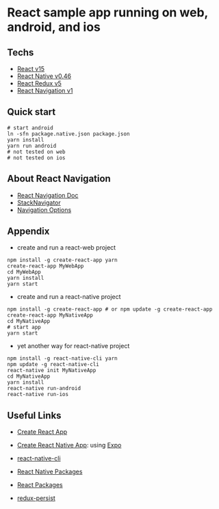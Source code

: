 # React sample app running on web, android, and ios

## Techs
- [React v15](https://facebook.github.io/react/)
- [React Native v0.46](https://facebook.github.io/react-native/)
- [React Redux v5](http://redux.js.org/)
- [React Navigation v1](https://reactnavigation.org)


## Quick start
```
# start android
ln -sfn package.native.json package.json
yarn install
yarn run android
# not tested on web
# not tested on ios
```

## About React Navigation
- [React Navigation Doc](https://reactnavigation.org/docs)
- [StackNavigator](https://reactnavigation.org/docs/navigators/stack)
- [Navigation Options](https://reactnavigation.org/docs/navigators/navigation-options#Stack-Navigation-Options)


## Appendix
- create and run a react-web project
```
npm install -g create-react-app yarn
create-react-app MyWebApp
cd MyWebApp
yarn install
yarn start
```
- create and run a react-native project
```
npm install -g create-react-app # or npm update -g create-react-app
create-react-app MyNativeApp
cd MyNativeApp
# start app
yarn start
```
- yet another way for react-native project
```
npm install -g react-native-cli yarn
npm update -g react-native-cli
react-native init MyNativeApp
cd MyNativeApp
yarn install
react-native run-android
react-native run-ios
```


## Useful Links
- [Create React App](https://github.com/facebookincubator/create-react-app)
- [Create React Native App](https://github.com/react-community/create-react-native-app): using [Expo](https://expo.io/)
- [react-native-cli](https://github.com/facebook/react-native)

- [React Native Packages](https://js.coach/react-native)
- [React Packages](https://js.coach/react)

- [redux-persist](https://github.com/rt2zz/redux-persist)
